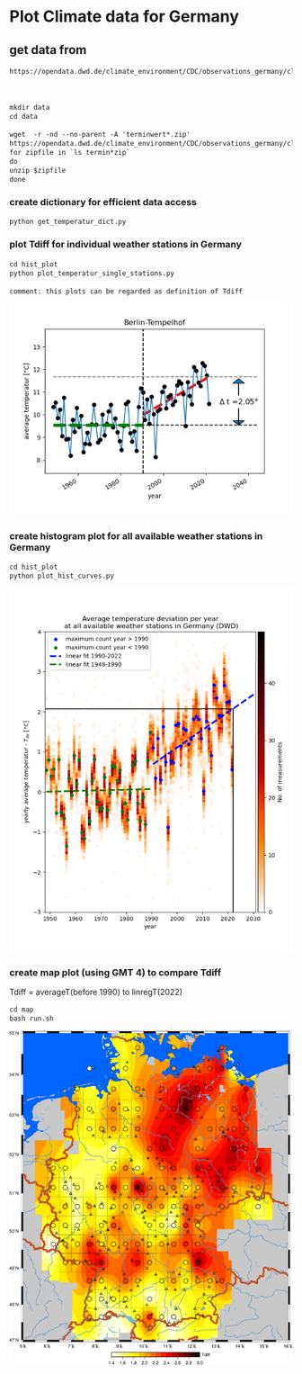 # Plot Climate data for Germany

## get data from 

    https://opendata.dwd.de/climate_environment/CDC/observations_germany/climate/subdaily/air_temperature/historical/



    mkdir data
    cd data

    wget  -r -nd --no-parent -A 'terminwert*.zip' https://opendata.dwd.de/climate_environment/CDC/observations_germany/climate/subdaily/air_temperature/historical/
    for zipfile in `ls termin*zip` 
    do 
    unzip $zipfile
    done

### create dictionary for efficient data access

    python get_temperatur_dict.py

### plot Tdiff for individual weather stations in  Germany

    cd hist_plot
    python plot_temperatur_single_stations.py

    comment: this plots can be regarded as definition of Tdiff


![Tdiff_Berlin](hist_plot/temperatur_Berlin-Tempelhof.png)


### create histogram plot for all available weather stations in Germany

    cd hist_plot
    python plot_hist_curves.py

![Tdiff_Germany](hist_plot/temperatur_all_wetterstations.png)

### create map plot (using GMT 4) to compare Tdiff 

Tdiff = averageT(before 1990) to linregT(2022)

    cd map
    bash run.sh

![Tdiff_Germany_MAP](map/Tdiff_map.png)

